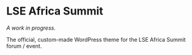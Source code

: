 LSE Africa Summit
=================

_A work in progress._

The official, custom-made WordPress theme for the LSE Africa Summit forum / event.